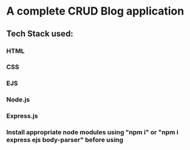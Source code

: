 # A complete CRUD Blog application

## Tech Stack used:
### HTML
### CSS
### EJS
### Node.js
### Express.js

### Install appropriate node modules using "npm i" or "npm i express ejs body-parser" before using
